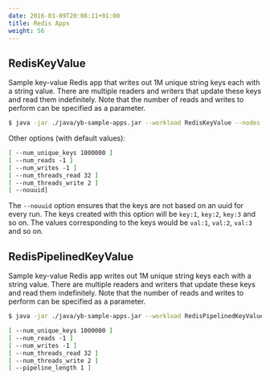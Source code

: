 ```yaml
---
date: 2016-03-09T20:08:11+01:00
title: Redis Apps
weight: 56
---
```


## RedisKeyValue

Sample key-value Redis app that writes out 1M unique string keys each with a string value. There are multiple readers and writers that update these keys and read them indefinitely. Note that the number of reads and writes to perform can be specified as a parameter.

```sh
$ java -jar ./java/yb-sample-apps.jar --workload RedisKeyValue --nodes localhost:6379
```

Other options (with default values):

```sh
[ --num_unique_keys 1000000 ]
[ --num_reads -1 ]
[ --num_writes -1 ]
[ --num_threads_read 32 ]
[ --num_threads_write 2 ]
[ --nouuid]
```

The `--nouuid` option ensures that the keys are not based on an uuid for every run. The keys created with this option will be `key:1`, `key:2`, `key:3` and so on. The values corresponding to the keys would be `val:1`, `val:2`, `val:3` and so on.

## RedisPipelinedKeyValue

Sample key-value Redis app writes out 1M unique string keys each with a string value. There are multiple readers and writers that update these keys and read them indefinitely. Note that the number of reads and writes to perform can be specified as a parameter.

```sh
$ java -jar ./java/yb-sample-apps.jar --workload RedisPipelinedKeyValue --nodes localhost:6379
```

```sh
[ --num_unique_keys 1000000 ]
[ --num_reads -1 ]
[ --num_writes -1 ]
[ --num_threads_read 32 ]
[ --num_threads_write 2 ]
[ --pipeline_length 1 ]
```